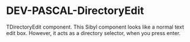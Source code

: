 DEV-PASCAL-DirectoryEdit
========================

TDirectoryEdit component. This Sibyl component looks like a normal text edit box. However, it acts as a directory selector, when you press enter.
